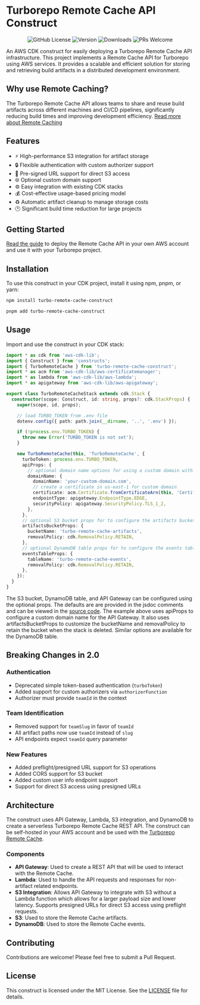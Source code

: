 # Turborepo Remote Cache API Construct

<div align="center">

  ![GitHub License](https://img.shields.io/github/license/aryasaatvik/turbo-remote-cache-aws)
  ![Version](https://img.shields.io/badge/version-1.0.0-blue)
  ![Downloads](https://img.shields.io/npm/dt/turbo-remote-cache-construct)
  ![PRs Welcome](https://img.shields.io/badge/PRs-welcome-brightgreen.svg)

</div>

An AWS CDK construct for easily deploying a Turborepo Remote Cache API infrastructure. This project implements a Remote Cache API for Turborepo using AWS services. It provides a scalable and efficient solution for storing and retrieving build artifacts in a distributed development environment.

## Why use Remote Caching?

The Turborepo Remote Cache API allows teams to share and reuse build artifacts across different machines and CI/CD pipelines, significantly reducing build times and improving development efficiency. [Read more about Remote Caching](https://turbo.build/repo/docs/core-concepts/remote-caching)

## Features

- :zap: High-performance S3 integration for artifact storage
- :lock: Flexible authentication with custom authorizer support
- :key: Pre-signed URL support for direct S3 access
- :globe_with_meridians: Optional custom domain support
- :gear: Easy integration with existing CDK stacks
- :moneybag: Cost-effective usage-based pricing model
- :recycle: Automatic artifact cleanup to manage storage costs
- :clock1: Significant build time reduction for large projects

## Getting Started

[Read the guide](/GUIDE.md) to deploy the Remote Cache API in your own AWS account and use it with your Turborepo project.

## Installation

To use this construct in your CDK project, install it using npm, pnpm, or yarn:

```bash
npm install turbo-remote-cache-construct
```

```bash
pnpm add turbo-remote-cache-construct
```

## Usage

Import and use the construct in your CDK stack:

```typescript
import * as cdk from 'aws-cdk-lib';
import { Construct } from 'constructs';
import { TurboRemoteCache } from 'turbo-remote-cache-construct';
import * as acm from 'aws-cdk-lib/aws-certificatemanager';
import * as lambda from 'aws-cdk-lib/aws-lambda';
import * as apigateway from 'aws-cdk-lib/aws-apigateway';

export class TurboRemoteCacheStack extends cdk.Stack {
  constructor(scope: Construct, id: string, props?: cdk.StackProps) {
    super(scope, id, props);

    // load TURBO_TOKEN from .env file
    dotenv.config({ path: path.join(__dirname, '..', '.env') });

    if (!process.env.TURBO_TOKEN) {
      throw new Error('TURBO_TOKEN is not set');
    }

    new TurboRemoteCache(this, 'TurboRemoteCache', {
      turboToken: process.env.TURBO_TOKEN,
      apiProps: {
        // optional domain name options for using a custom domain with API Gateway
        domainName: {
          domainName: 'your-custom-domain.com',
          // create a certificate in us-east-1 for custom domain
          certificate: acm.Certificate.fromCertificateArn(this, 'Certificate', 'arn:aws:acm:us-east-1:123456789012:certificate/12345678-1234-1234-1234-123456789012'),
          endpointType: apigateway.EndpointType.EDGE,
          securityPolicy: apigateway.SecurityPolicy.TLS_1_2,
        },
      },
      // optional S3 bucket props for to configure the artifacts bucket
      artifactsBucketProps: {
        bucketName: 'turbo-remote-cache-artifacts',
        removalPolicy: cdk.RemovalPolicy.RETAIN,
      },
      // optional DynamoDB table props for to configure the events table
      eventsTableProps: {
        tableName: 'turbo-remote-cache-events',
        removalPolicy: cdk.RemovalPolicy.RETAIN,
      },
    });
  }
}
```

The S3 bucket, DynamoDB table, and API Gateway can be configured using the optional props. The defaults are are provided in the jsdoc 
comments and can be viewed in the [source code](/packages/construct/src/index.ts). The example above uses apiProps to configure a custom 
domain name for the API Gateway. It also uses artifactsBucketProps to customize the bucketName and removalPolicy to retain the bucket when 
the stack is deleted. Similar options are available for the DynamoDB table.

## Breaking Changes in 2.0

### Authentication
- Deprecated simple token-based authentication (`turboToken`)
- Added support for custom authorizers via `authorizerFunction`
- Authorizer must provide `teamId` in the context

### Team Identification
- Removed support for `teamSlug` in favor of `teamId`
- All artifact paths now use `teamId` instead of `slug`
- API endpoints expect `teamId` query parameter

### New Features
- Added preflight/presigned URL support for S3 operations
- Added CORS support for S3 bucket
- Added custom user info endpoint support
- Support for direct S3 access using presigned URLs

## Architecture

The construct uses API Gateway, Lambda, S3 integration, and DynamoDB to create a serverless Turborepo Remote Cache REST API. The construct can be self-hosted in your AWS account and be used with the [Turborepo Remote Cache](https://turbo.build/repo/docs/core-concepts/remote-caching#self-hosting).

### Components

- **API Gateway**: Used to create a REST API that will be used to interact with the Remote Cache.
- **Lambda**: Used to handle the API requests and responses for non-artifact related endpoints.
- **S3 Integration**: Allows API Gateway to integrate with S3 without a Lambda function which allows for a larger payload size and lower latency. Supports presigned URLs for direct S3 access using preflight requests.
- **S3**: Used to store the Remote Cache artifacts.
- **DynamoDB**: Used to store the Remote Cache events.

## Contributing

Contributions are welcome! Please feel free to submit a Pull Request.

## License

This construct is licensed under the MIT License. See the [LICENSE](/packages/construct/LICENSE) file for details.
